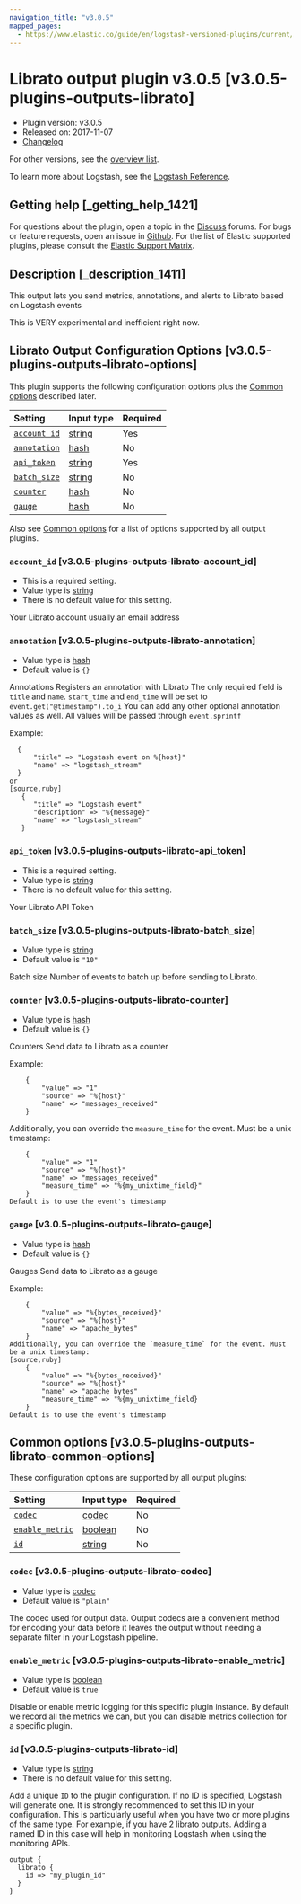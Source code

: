 ```yaml
---
navigation_title: "v3.0.5"
mapped_pages:
  - https://www.elastic.co/guide/en/logstash-versioned-plugins/current/v3.0.5-plugins-outputs-librato.html
---
```


# Librato output plugin v3.0.5 [v3.0.5-plugins-outputs-librato]

* Plugin version: v3.0.5
* Released on: 2017-11-07
* [Changelog](https://github.com/logstash-plugins/logstash-output-librato/blob/v3.0.5/CHANGELOG.md)

For other versions, see the [overview list](output-librato-index.md).

To learn more about Logstash, see the [Logstash Reference](https://www.elastic.co/guide/en/logstash/current/index.html).

## Getting help [_getting_help_1421]

For questions about the plugin, open a topic in the [Discuss](http://discuss.elastic.co) forums. For bugs or feature requests, open an issue in [Github](https://github.com/logstash-plugins/logstash-output-librato). For the list of Elastic supported plugins, please consult the [Elastic Support Matrix](https://www.elastic.co/support/matrix#matrix_logstash_plugins).

## Description [_description_1411]

This output lets you send metrics, annotations, and alerts to Librato based on Logstash events

This is VERY experimental and inefficient right now.

## Librato Output Configuration Options [v3.0.5-plugins-outputs-librato-options]

This plugin supports the following configuration options plus the [Common options](v3-0-5-plugins-outputs-librato.md#v3.0.5-plugins-outputs-librato-common-options) described later.

| Setting | Input type | Required |
| :- | :- | :- |
| [`account_id`](v3-0-5-plugins-outputs-librato.md#v3.0.5-plugins-outputs-librato-account_id) | [string](/lsr/value-types.md#string) | Yes |
| [`annotation`](v3-0-5-plugins-outputs-librato.md#v3.0.5-plugins-outputs-librato-annotation) | [hash](/lsr/value-types.md#hash) | No |
| [`api_token`](v3-0-5-plugins-outputs-librato.md#v3.0.5-plugins-outputs-librato-api_token) | [string](/lsr/value-types.md#string) | Yes |
| [`batch_size`](v3-0-5-plugins-outputs-librato.md#v3.0.5-plugins-outputs-librato-batch_size) | [string](/lsr/value-types.md#string) | No |
| [`counter`](v3-0-5-plugins-outputs-librato.md#v3.0.5-plugins-outputs-librato-counter) | [hash](/lsr/value-types.md#hash) | No |
| [`gauge`](v3-0-5-plugins-outputs-librato.md#v3.0.5-plugins-outputs-librato-gauge) | [hash](/lsr/value-types.md#hash) | No |

Also see [Common options](v3-0-5-plugins-outputs-librato.md#v3.0.5-plugins-outputs-librato-common-options) for a list of options supported by all output plugins.

### `account_id` [v3.0.5-plugins-outputs-librato-account_id]

* This is a required setting.
* Value type is [string](/lsr/value-types.md#string)
* There is no default value for this setting.

Your Librato account usually an email address

### `annotation` [v3.0.5-plugins-outputs-librato-annotation]

* Value type is [hash](/lsr/value-types.md#hash)
* Default value is `{}`

Annotations Registers an annotation with Librato The only required field is `title` and `name`. `start_time` and `end_time` will be set to `event.get("@timestamp").to_i` You can add any other optional annotation values as well. All values will be passed through `event.sprintf`

Example:

```
  {
      "title" => "Logstash event on %{host}"
      "name" => "logstash_stream"
  }
or
[source,ruby]
   {
      "title" => "Logstash event"
      "description" => "%{message}"
      "name" => "logstash_stream"
   }
```

### `api_token` [v3.0.5-plugins-outputs-librato-api_token]

* This is a required setting.
* Value type is [string](/lsr/value-types.md#string)
* There is no default value for this setting.

Your Librato API Token

### `batch_size` [v3.0.5-plugins-outputs-librato-batch_size]

* Value type is [string](/lsr/value-types.md#string)
* Default value is `"10"`

Batch size Number of events to batch up before sending to Librato.

### `counter` [v3.0.5-plugins-outputs-librato-counter]

* Value type is [hash](/lsr/value-types.md#hash)
* Default value is `{}`

Counters Send data to Librato as a counter

Example:

```
    {
        "value" => "1"
        "source" => "%{host}"
        "name" => "messages_received"
    }
```

Additionally, you can override the `measure_time` for the event. Must be a unix timestamp:

```
    {
        "value" => "1"
        "source" => "%{host}"
        "name" => "messages_received"
        "measure_time" => "%{my_unixtime_field}"
    }
Default is to use the event's timestamp
```

### `gauge` [v3.0.5-plugins-outputs-librato-gauge]

* Value type is [hash](/lsr/value-types.md#hash)
* Default value is `{}`

Gauges Send data to Librato as a gauge

Example:

```
    {
        "value" => "%{bytes_received}"
        "source" => "%{host}"
        "name" => "apache_bytes"
    }
Additionally, you can override the `measure_time` for the event. Must be a unix timestamp:
[source,ruby]
    {
        "value" => "%{bytes_received}"
        "source" => "%{host}"
        "name" => "apache_bytes"
        "measure_time" => "%{my_unixtime_field}
    }
Default is to use the event's timestamp
```

## Common options [v3.0.5-plugins-outputs-librato-common-options]

These configuration options are supported by all output plugins:

| Setting | Input type | Required |
| :- | :- | :- |
| [`codec`](v3-0-5-plugins-outputs-librato.md#v3.0.5-plugins-outputs-librato-codec) | [codec](/lsr/value-types.md#codec) | No |
| [`enable_metric`](v3-0-5-plugins-outputs-librato.md#v3.0.5-plugins-outputs-librato-enable_metric) | [boolean](/lsr/value-types.md#boolean) | No |
| [`id`](v3-0-5-plugins-outputs-librato.md#v3.0.5-plugins-outputs-librato-id) | [string](/lsr/value-types.md#string) | No |

### `codec` [v3.0.5-plugins-outputs-librato-codec]

* Value type is [codec](/lsr/value-types.md#codec)
* Default value is `"plain"`

The codec used for output data. Output codecs are a convenient method for encoding your data before it leaves the output without needing a separate filter in your Logstash pipeline.

### `enable_metric` [v3.0.5-plugins-outputs-librato-enable_metric]

* Value type is [boolean](/lsr/value-types.md#boolean)
* Default value is `true`

Disable or enable metric logging for this specific plugin instance. By default we record all the metrics we can, but you can disable metrics collection for a specific plugin.

### `id` [v3.0.5-plugins-outputs-librato-id]

* Value type is [string](/lsr/value-types.md#string)
* There is no default value for this setting.

Add a unique `ID` to the plugin configuration. If no ID is specified, Logstash will generate one. It is strongly recommended to set this ID in your configuration. This is particularly useful when you have two or more plugins of the same type. For example, if you have 2 librato outputs. Adding a named ID in this case will help in monitoring Logstash when using the monitoring APIs.

```
output {
  librato {
    id => "my_plugin_id"
  }
}
```
